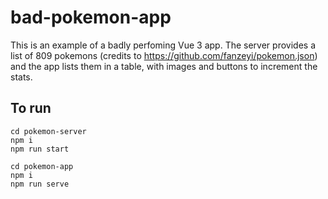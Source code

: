 # bad-pokemon-app

This is an example of a badly perfoming Vue 3 app. 
The server provides a list of 809 pokemons (credits to https://github.com/fanzeyi/pokemon.json) and the app lists them in a table, with images and buttons to increment the stats.

## To run 

```
cd pokemon-server
npm i
npm run start

cd pokemon-app
npm i
npm run serve
```


